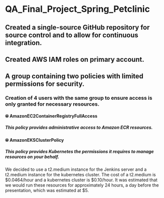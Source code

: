 # QA_Final_Project_Spring_Petclinic

## Created a single-source GitHub repository for source control and to allow for continuous integration.

## Created AWS IAM roles on primary account.
## A group containing two policies with limited permissions for security.
### Creation of 4 users with the same group to ensure access is only granted for necessary resources.
####    ⦿ AmazonEC2ContainerRegistryFullAccess
#####       This policy provides administrative access to Amazon ECR resources.
####	⦿ AmazonEKSClusterPolicy
#####       This policy provides Kubernetes the permissions it requires to manage resources on your behalf.

We decided to use a t2.medium instance for the Jenkins server and a t2.medium instance for the kubernetes cluster. The cost of a t2.medium is $0.0464/hour and a kubernetes cluster is $0.10/hour. It was estimated that we would run these resources for approximately 24 hours, a day before the presentation, which was estimated at $5.